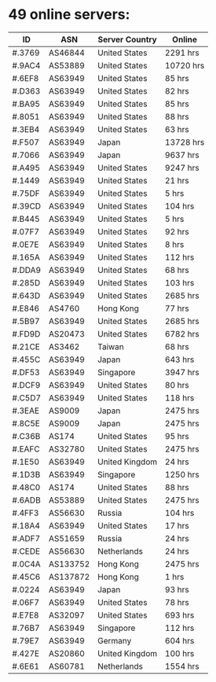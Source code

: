 # 49 online servers:

| ID | ASN | Server Country | Online |
| ------ | ------ | ------ | ------ |
| #.3769 | AS46844 | United States | 2291 hrs |
| #.9AC4 | AS53889 | United States | 10720 hrs |
| #.6EF8 | AS63949 | United States | 85 hrs |
| #.D363 | AS63949 | United States | 82 hrs |
| #.BA95 | AS63949 | United States | 85 hrs |
| #.8051 | AS63949 | United States | 88 hrs |
| #.3EB4 | AS63949 | United States | 63 hrs |
| #.F507 | AS63949 | Japan | 13728 hrs |
| #.7066 | AS63949 | Japan | 9637 hrs |
| #.A495 | AS63949 | United States | 9247 hrs |
| #.1449 | AS63949 | United States | 21 hrs |
| #.75DF | AS63949 | United States | 5 hrs |
| #.39CD | AS63949 | United States | 104 hrs |
| #.B445 | AS63949 | United States | 5 hrs |
| #.07F7 | AS63949 | United States | 92 hrs |
| #.0E7E | AS63949 | United States | 8 hrs |
| #.165A | AS63949 | United States | 112 hrs |
| #.DDA9 | AS63949 | United States | 68 hrs |
| #.285D | AS63949 | United States | 103 hrs |
| #.643D | AS63949 | United States | 2685 hrs |
| #.E846 | AS4760 | Hong Kong | 77 hrs |
| #.5B97 | AS63949 | United States | 2685 hrs |
| #.FD9D | AS20473 | United States | 6782 hrs |
| #.21CE | AS3462 | Taiwan | 68 hrs |
| #.455C | AS63949 | Japan | 643 hrs |
| #.DF53 | AS63949 | Singapore | 3947 hrs |
| #.DCF9 | AS63949 | United States | 80 hrs |
| #.C5D7 | AS63949 | United States | 118 hrs |
| #.3EAE | AS9009 | Japan | 2475 hrs |
| #.8C5E | AS9009 | Japan | 2475 hrs |
| #.C36B | AS174 | United States | 95 hrs |
| #.EAFC | AS32780 | United States | 2475 hrs |
| #.1E50 | AS63949 | United Kingdom | 24 hrs |
| #.1D3B | AS63949 | Singapore | 1250 hrs |
| #.48C0 | AS174 | United States | 88 hrs |
| #.6ADB | AS53889 | United States | 2475 hrs |
| #.4FF3 | AS56630 | Russia | 104 hrs |
| #.18A4 | AS63949 | United States | 17 hrs |
| #.ADF7 | AS51659 | Russia | 24 hrs |
| #.CEDE | AS56630 | Netherlands | 24 hrs |
| #.0C4A | AS133752 | Hong Kong | 2475 hrs |
| #.45C6 | AS137872 | Hong Kong | 1 hrs |
| #.0224 | AS63949 | Japan | 93 hrs |
| #.06F7 | AS63949 | United States | 78 hrs |
| #.E7E8 | AS32097 | United States | 693 hrs |
| #.76B7 | AS63949 | Singapore | 112 hrs |
| #.79E7 | AS63949 | Germany | 604 hrs |
| #.427E | AS20860 | United Kingdom | 100 hrs |
| #.6E61 | AS60781 | Netherlands | 1554 hrs |

